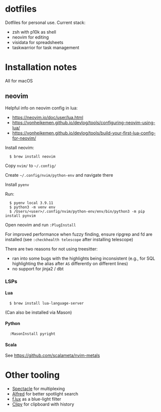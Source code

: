 # dotfiles

Dotfiles for personal use. Current stack:

- zsh with p10k as shell
- neovim for editing
- visidata for spreadsheets
- taskwarrior for task management

# Installation notes
All for macOS

## neovim
Helpful info on neovim config in lua:
- https://neovim.io/doc/user/lua.html
- https://vonheikemen.github.io/devlog/tools/configuring-neovim-using-lua/
- https://vonheikemen.github.io/devlog/tools/build-your-first-lua-config-for-neovim/

Install neovim:
```
  $ brew install neovim
```

Copy `nvim/` to `~/.config/`

Create `~/.config/nvim/python-env` and navigate there

Install `pyenv`

Run:
```
  $ pyenv local 3.9.11
  $ python3 -m venv env
  $ /Users/<user>/.config/nvim/python-env/env/bin/python3 -m pip install pynvim
```

Open neovim and run `:PlugInstall`

For improved performance when fuzzy finding, ensure ripgrep and fd are installed (see `:checkhealth telescope` after installing telescope)

There are two reasons for not using treesitter:
- ran into some bugs with the highlights being inconsistent (e.g., for SQL highlighting the alias after `AS` differently on different lines)
- no support for jinja2 / dbt

### LSPs

#### Lua

```
  $ brew install lua-language-server
```

(Can also be installed via Mason)

#### Python

```
  :MasonInstall pyright
```

#### Scala

See https://github.com/scalameta/nvim-metals

# Other tooling

- [Spectacle](https://github.com/eczarny/spectacle) for multiplexing
- [Alfred](https://www.alfredapp.com/) for better spotlight search
- [f.lux](https://justgetflux.com/) as a blue-light filter
- [Clipy](https://github.com/Clipy/Clipy) for clipboard with history
